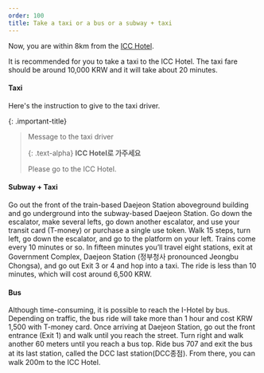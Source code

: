 ```yaml
---
order: 100
title: Take a taxi or a bus or a subway + taxi
---
```

Now, you are within 8km from the [ICC Hotel](http://hotel.hotelicc.com/view/index.do?SS_SVC_LANG_CODE=ENG). 


It is recommended for you to take a taxi to the ICC Hotel. The taxi fare should be around 10,000 KRW and it will take about 20 minutes.

#### Taxi

Here's the instruction to give to the taxi driver. 

{: .important-title}
> Message to the taxi driver
> 
> {: .text-alpha}
> **ICC Hotel로 가주세요**
>
> Please go to the ICC Hotel.


#### Subway + Taxi

Go out the front of the train-based Daejeon Station aboveground building and go underground into the subway-based Daejeon Station. Go down the escalator, make several lefts, go down another escalator, and use your transit card (T-money) or purchase a single use token. Walk 15 steps, turn left, go down the escalator, and go to the platform on your left. Trains come every 10 minutes or so. In fifteen minutes you’ll travel eight stations, exit at Government Complex, Daejeon Station (정부청사 pronounced Jeongbu Chongsa), and go out Exit 3 or 4 and hop into a taxi. The ride is less than 10 minutes, which will cost around 6,500 KRW. 

#### Bus

Although time-consuming, it is possible to reach the I-Hotel by bus. Depending on traffic, the bus ride will take more than 1 hour and cost KRW 1,500 with T-money card. Once arriving at Daejeon Station, go out the front entrance (Exit 1) and walk until you reach the street. Turn right and walk another 60 meters until you reach a bus top. Ride bus 707 and exit the bus at its last station, called the DCC last station(DCC종점). From there, you can walk 200m to the ICC Hotel.
